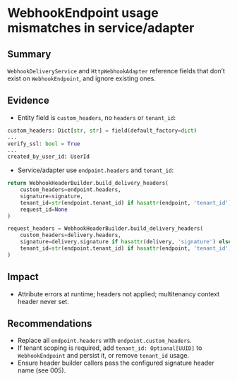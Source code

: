 # WebhookEndpoint usage mismatches in service/adapter

## Summary
`WebhookDeliveryService` and `HttpWebhookAdapter` reference fields that don’t exist on `WebhookEndpoint`, and ignore existing ones.

## Evidence
- Entity field is `custom_headers`, no `headers` or `tenant_id`:
```27:66:neo-commons/src/neo_commons/features/events/entities/webhook_endpoint.py
custom_headers: Dict[str, str] = field(default_factory=dict)
...
verify_ssl: bool = True
...
created_by_user_id: UserId
```
- Service/adapter use `endpoint.headers` and `tenant_id`:
```429:436:neo-commons/src/neo_commons/features/events/services/webhook_delivery_service.py
return WebhookHeaderBuilder.build_delivery_headers(
    custom_headers=endpoint.headers,
    signature=signature,
    tenant_id=str(endpoint.tenant_id) if hasattr(endpoint, 'tenant_id') and endpoint.tenant_id else None,
    request_id=None
)
```
```197:204:neo-commons/src/neo_commons/features/events/adapters/http_webhook_adapter.py
request_headers = WebhookHeaderBuilder.build_delivery_headers(
    custom_headers=delivery.headers,
    signature=delivery.signature if hasattr(delivery, 'signature') else None,
    tenant_id=str(endpoint.tenant_id) if hasattr(endpoint, 'tenant_id') and endpoint.tenant_id else None
)
```

## Impact
- Attribute errors at runtime; headers not applied; multitenancy context header never set.

## Recommendations
- Replace all `endpoint.headers` with `endpoint.custom_headers`.
- If tenant scoping is required, add `tenant_id: Optional[UUID]` to `WebhookEndpoint` and persist it, or remove `tenant_id` usage.
- Ensure header builder callers pass the configured signature header name (see 005).

